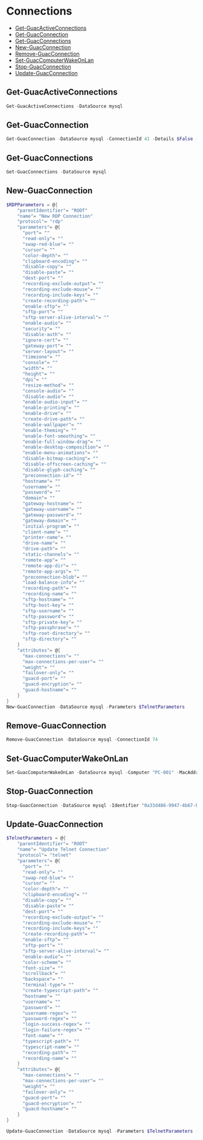 # Connections 

 - [Get-GuacActiveConnections](#get-guacactiveconnections)
 - [Get-GuacConnection](#get-guacconnection)
 - [Get-GuacConnections](#get-guacconnections)
 - [New-GuacConnection](#new-guacconnection)
 - [Remove-GuacConnection](#remove-guacconnection)
 - [Set-GuacComputerWakeOnLan](#set-guaccomputerwakeonlan)
 - [Stop-GuacConnection](#stop-guacconnection)
 - [Update-GuacConnection](#update-guacconnection)

## Get-GuacActiveConnections
```Powershell
Get-GuacActiveConnections -DataSource mysql
```
## Get-GuacConnection
```Powershell
Get-GuacConnection -DataSource mysql -ConnectionId 41 -Details $False -History $False
```
## Get-GuacConnections
```Powershell
Get-GuacConnections -DataSource mysql
```
## New-GuacConnection
```Powershell
$RDPParameters = @{
    "parentIdentifier"= "ROOT"
    "name"= "New RDP Connection"
    "protocol"= "rdp"
    "parameters"= @{
      "port"= ""
      "read-only"= ""
      "swap-red-blue"= ""
      "cursor"= ""
      "color-depth"= ""
      "clipboard-encoding"= ""
      "disable-copy"= ""
      "disable-paste"= ""
      "dest-port"= ""
      "recording-exclude-output"= ""
      "recording-exclude-mouse"= ""
      "recording-include-keys"= ""
      "create-recording-path"= ""
      "enable-sftp"= ""
      "sftp-port"= ""
      "sftp-server-alive-interval"= ""
      "enable-audio"= ""
      "security"= ""
      "disable-auth"= ""
      "ignore-cert"= ""
      "gateway-port"= ""
      "server-layout"= ""
      "timezone"= ""
      "console"= ""
      "width"= ""
      "height"= ""
      "dpi"= ""
      "resize-method"= ""
      "console-audio"= ""
      "disable-audio"= ""
      "enable-audio-input"= ""
      "enable-printing"= ""
      "enable-drive"= ""
      "create-drive-path"= ""
      "enable-wallpaper"= ""
      "enable-theming"= ""
      "enable-font-smoothing"= ""
      "enable-full-window-drag"= ""
      "enable-desktop-composition"= ""
      "enable-menu-animations"= ""
      "disable-bitmap-caching"= ""
      "disable-offscreen-caching"= ""
      "disable-glyph-caching"= ""
      "preconnection-id"= ""
      "hostname"= ""
      "username"= ""
      "password"= ""
      "domain"= ""
      "gateway-hostname"= ""
      "gateway-username"= ""
      "gateway-password"= ""
      "gateway-domain"= ""
      "initial-program"= ""
      "client-name"= ""
      "printer-name"= ""
      "drive-name"= ""
      "drive-path"= ""
      "static-channels"= ""
      "remote-app"= ""
      "remote-app-dir"= ""
      "remote-app-args"= ""
      "preconnection-blob"= ""
      "load-balance-info"= ""
      "recording-path"= ""
      "recording-name"= ""
      "sftp-hostname"= ""
      "sftp-host-key"= ""
      "sftp-username"= ""
      "sftp-password"= ""
      "sftp-private-key"= ""
      "sftp-passphrase"= ""
      "sftp-root-directory"= ""
      "sftp-directory"= ""
    }
    "attributes"= @{
      "max-connections"= ""
      "max-connections-per-user"= ""
      "weight"= ""
      "failover-only"= ""
      "guacd-port"= ""
      "guacd-encryption"= ""
      "guacd-hostname"= ""
    }
}
New-GuacConnection -DataSource mysql -Parameters $TelnetParameters
```
## Remove-GuacConnection
```Powershell
Remove-GuacConnection -DataSource mysql -ConnectionId 74
```
## Set-GuacComputerWakeOnLan
```Powershell
Set-GuacComputerWakeOnLan -DataSource mysql -Computer "PC-001" -MacAddress "A4:BB:6D:7D:BF:6A" -BroadcastAddress "192.168.1.255"
```
## Stop-GuacConnection
```Powershell
Stop-GuacConnection -DataSource mysql -Identifier "0a33d486-9947-4b67-bc17-9e1f5180aece"
```
## Update-GuacConnection
```Powershell
$TelnetParameters = @{
    "parentIdentifier"= "ROOT"
    "name"= "Update Telnet Connection"
    "protocol"= "telnet"
    "parameters"= @{
      "port"= ""
      "read-only"= ""
      "swap-red-blue"= ""
      "cursor"= ""
      "color-depth"= ""
      "clipboard-encoding"= ""
      "disable-copy"= ""
      "disable-paste"= ""
      "dest-port"= ""
      "recording-exclude-output"= ""
      "recording-exclude-mouse"= ""
      "recording-include-keys"= ""
      "create-recording-path"= ""
      "enable-sftp"= ""
      "sftp-port"= ""
      "sftp-server-alive-interval"= ""
      "enable-audio"= ""
      "color-scheme"= ""
      "font-size"= ""
      "scrollback"= ""
      "backspace"= ""
      "terminal-type"= ""
      "create-typescript-path"= ""
      "hostname"= ""
      "username"= ""
      "password"= ""
      "username-regex"= ""
      "password-regex"= ""
      "login-success-regex"= ""
      "login-failure-regex"= ""
      "font-name"= ""
      "typescript-path"= ""
      "typescript-name"= ""
      "recording-path"= ""
      "recording-name"= ""
    }
    "attributes"= @{
      "max-connections"= ""
      "max-connections-per-user"= ""
      "weight"= ""
      "failover-only"= ""
      "guacd-port"= ""
      "guacd-encryption"= ""
      "guacd-hostname"= ""
    }
}

Update-GuacConnection -DataSource mysql -Parameters $TelnetParameters -ConnectionId 74
```

